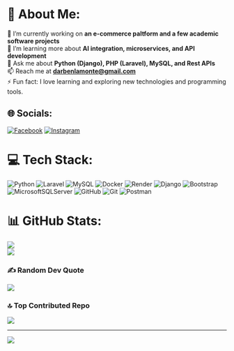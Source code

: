 # 💫 About Me:
🔭 I’m currently working on **an e-commerce paltform and a few academic software projects**<br>🌱 I’m learning more about **AI integration, microservices, and API development**<br>💬 Ask me about **Python (Django), PHP (Laravel), MySQL, and Rest APIs**<br>📫 Reach me at **darbenlamonte@gmail.com**<br>⚡ Fun fact: I love learning and exploring new technologies and programming tools.


## 🌐 Socials:
[![Facebook](https://img.shields.io/badge/Facebook-%231877F2.svg?logo=Facebook&logoColor=white)](https://facebook.com/darbxnn) [![Instagram](https://img.shields.io/badge/Instagram-%23E4405F.svg?logo=Instagram&logoColor=white)](https://instagram.com/darbxn) 

# 💻 Tech Stack:
![Python](https://img.shields.io/badge/python-3670A0?style=for-the-badge&logo=python&logoColor=ffdd54) ![Laravel](https://img.shields.io/badge/laravel-%23FF2D20.svg?style=for-the-badge&logo=laravel&logoColor=white) ![MySQL](https://img.shields.io/badge/mysql-4479A1.svg?style=for-the-badge&logo=mysql&logoColor=white) ![Docker](https://img.shields.io/badge/docker-%230db7ed.svg?style=for-the-badge&logo=docker&logoColor=white) ![Render](https://img.shields.io/badge/Render-%46E3B7.svg?style=for-the-badge&logo=render&logoColor=white) ![Django](https://img.shields.io/badge/django-%23092E20.svg?style=for-the-badge&logo=django&logoColor=white) ![Bootstrap](https://img.shields.io/badge/bootstrap-%238511FA.svg?style=for-the-badge&logo=bootstrap&logoColor=white) ![MicrosoftSQLServer](https://img.shields.io/badge/Microsoft%20SQL%20Server-CC2927?style=for-the-badge&logo=microsoft%20sql%20server&logoColor=white) ![GitHub](https://img.shields.io/badge/github-%23121011.svg?style=for-the-badge&logo=github&logoColor=white) ![Git](https://img.shields.io/badge/git-%23F05033.svg?style=for-the-badge&logo=git&logoColor=white) ![Postman](https://img.shields.io/badge/Postman-FF6C37?style=for-the-badge&logo=postman&logoColor=white)
# 📊 GitHub Stats:
![](https://nirzak-streak-stats.vercel.app/?user=codebeen&theme=dark&hide_border=false)<br/>
![](https://github-readme-stats.vercel.app/api/top-langs/?username=codebeen&theme=dark&hide_border=false&include_all_commits=true&count_private=true&layout=compact)

### ✍️ Random Dev Quote
![](https://quotes-github-readme.vercel.app/api?type=horizontal&theme=radical)

### 🔝 Top Contributed Repo
![](https://github-contributor-stats.vercel.app/api?username=codebeen&limit=5&theme=dark&combine_all_yearly_contributions=true)

---
[![](https://visitcount.itsvg.in/api?id=codebeen&icon=0&color=0)](https://visitcount.itsvg.in)
